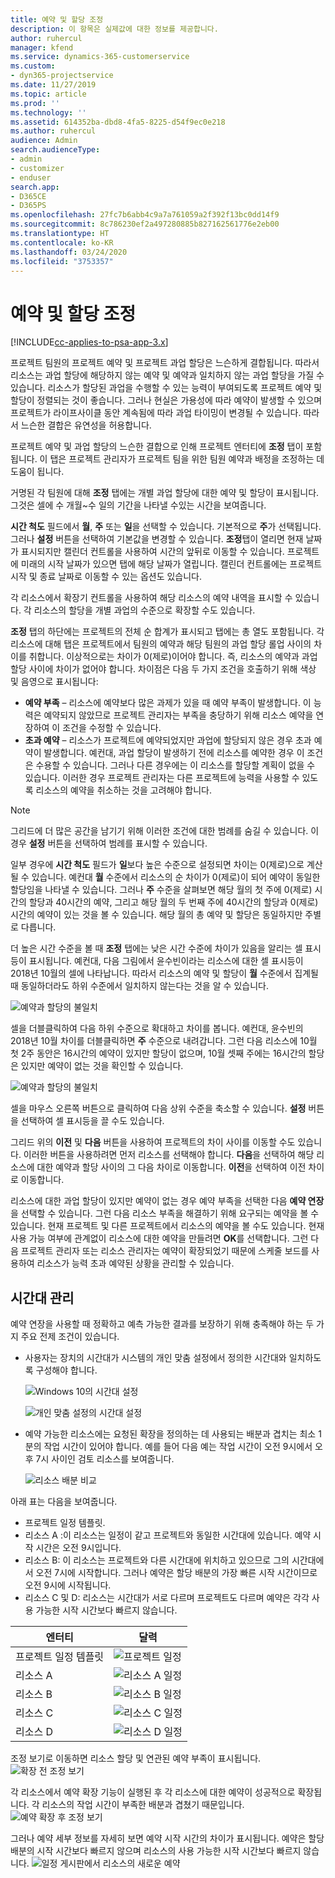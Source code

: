```yaml
---
title: 예약 및 할당 조정
description: 이 항목은 실제값에 대한 정보를 제공합니다.
author: ruhercul
manager: kfend
ms.service: dynamics-365-customerservice
ms.custom:
- dyn365-projectservice
ms.date: 11/27/2019
ms.topic: article
ms.prod: ''
ms.technology: ''
ms.assetid: 614352ba-dbd8-4fa5-8225-d54f9ec0e218
ms.author: ruhercul
audience: Admin
search.audienceType:
- admin
- customizer
- enduser
search.app:
- D365CE
- D365PS
ms.openlocfilehash: 27fc7b6abb4c9a7a761059a2f392f13bc0dd14f9
ms.sourcegitcommit: 8c786230ef2a497280885b827162561776e2eb00
ms.translationtype: HT
ms.contentlocale: ko-KR
ms.lasthandoff: 03/24/2020
ms.locfileid: "3753357"
---
```

# <a name="reconcile-bookings-and-assignments"></a>예약 및 할당 조정

[!INCLUDE[cc-applies-to-psa-app-3.x](../includes/cc-applies-to-psa-app-3x.md)]

프로젝트 팀원의 프로젝트 예약 및 프로젝트 과업 할당은 느슨하게 결합됩니다. 따라서 리소스는 과업 할당에 해당하지 않는 예약 및 예약과 일치하지 않는 과업 할당을 가질 수 있습니다. 리소스가 할당된 과업을 수행할 수 있는 능력이 부여되도록 프로젝트 예약 및 할당이 정렬되는 것이 좋습니다. 그러나 현실은 가용성에 따라 예약이 발생할 수 있으며 프로젝트가 라이프사이클 동안 계속됨에 따라 과업 타이밍이 변경될 수 있습니다. 따라서 느슨한 결합은 유연성을 허용합니다.

프로젝트 예약 및 과업 할당의 느슨한 결합으로 인해 프로젝트 엔터티에 **조정** 탭이 포함됩니다. 이 탭은 프로젝트 관리자가 프로젝트 팀을 위한 팀원 예약과 배정을 조정하는 데 도움이 됩니다.

거명된 각 팀원에 대해 **조정** 탭에는 개별 과업 할당에 대한 예약 및 할당이 표시됩니다. 그것은 셀에 수 개월~수 일의 기간을 나타낼 수있는 시간을 보여줍니다.

**시간 척도** 필드에서 **월**, **주** 또는 **일**을 선택할 수 있습니다. 기본적으로 **주**가 선택됩니다. 그러나 **설정** 버튼을 선택하여 기본값을 변경할 수 있습니다. **조정**탭이 열리면 현재 날짜가 표시되지만 캘린더 컨트롤을 사용하여 시간의 앞뒤로 이동할 수 있습니다. 프로젝트에 미래의 시작 날짜가 있으면 탭에 해당 날짜가 열립니다. 캘린더 컨트롤에는 프로젝트 시작 및 종료 날짜로 이동할 수 있는 옵션도 있습니다.

각 리소스에서 확장기 컨트롤을 사용하여 해당 리소스의 예약 내역을 표시할 수 있습니다. 각 리소스의 할당을 개별 과업의 수준으로 확장할 수도 있습니다.

**조정** 탭의 하단에는 프로젝트의 전체 순 합계가 표시되고 탭에는 총 열도 포함됩니다. 각 리소스에 대해 탭은 프로젝트에서 팀원의 예약과 해당 팀원의 과업 할당 롤업 사이의 차이를 취합니다. 이상적으로는 차이가 0(제로)이어야 합니다. 즉, 리소스의 예약과 과업 할당 사이에 차이가 없어야 합니다. 차이점은 다음 두 가지 조건을 호출하기 위해 색상 및 음영으로 표시됩니다:

- **예약 부족** – 리소스에 예약보다 많은 과제가 있을 때 예약 부족이 발생합니다. 이 능력은 예약되지 않았므로 프로젝트 관리자는 부족을 충당하기 위해 리소스 예약을 연장하여 이 조건을 수정할 수 있습니다.
- **초과 예약** – 리소스가 프로젝트에 예약되었지만 과업에 할당되지 않은 경우 초과 예약이 발생합니다. 예컨대, 과업 할당이 발생하기 전에 리소스를 예약한 경우 이 조건은 수용할 수 있습니다. 그러나 다른 경우에는 이 리소스를 할당할 계획이 없을 수 있습니다. 이러한 경우 프로젝트 관리자는 다른 프로젝트에 능력을 사용할 수 있도록 리소스의 예약을 취소하는 것을 고려해야 합니다.

> [!NOTE]
> 그리드에 더 많은 공간을 남기기 위해 이러한 조건에 대한 범례를 숨길 수 있습니다. 이 경우 **설정** 버튼을 선택하여 범례를 표시할 수 있습니다.

일부 경우에 **시간 척도** 필드가 **일**보다 높은 수준으로 설정되면 차이는 0(제로)으로 계산될 수 있습니다. 예컨대 **월** 수준에서 리소스의 순 차이가 0(제로)이 되어 예약이 동일한 할당임을 나타낼 수 있습니다. 그러나 **주** 수준을 살펴보면 해당 월의 첫 주에 0(제로) 시간의 할당과 40시간의 예약, 그리고 해당 월의 두 번째 주에 40시간의 할당과 0(제로) 시간의 예약이 있는 것을 볼 수 있습니다. 해당 월의 총 예약 및 할당은 동일하지만 주별로 다릅니다.

더 높은 시간 수준을 볼 때 **조정** 탭에는 낮은 시간 수준에 차이가 있음을 알리는 셀 표시등이 표시됩니다. 예컨대, 다음 그림에서 윤수빈이라는 리소스에 대한 셀 표시등이 2018년 10월의 셀에 나타납니다. 따라서 리소스의 예약 및 할당이 **월** 수준에서 집계될 때 동일하더라도 하위 수준에서 일치하지 않는다는 것을 알 수 있습니다.

![예약과 할당의 불일치](media/reconcile-assignments-01.JPG)

셀을 더블클릭하여 다음 하위 수준으로 확대하고 차이를 봅니다. 예컨대, 윤수빈의 2018년 10월 차이를 더블클릭하면 **주** 수준으로 내려갑니다. 그런 다음 리소스에 10월 첫 2주 동안은 16시간의 예약이 있지만 할당이 없으며, 10월 셋째 주에는 16시간의 할당은 있지만 예약이 없는 것을 확인할 수 있습니다.

![예약과 할당의 불일치](media/reconcile-assignments-02.JPG)

셀을 마우스 오른쪽 버튼으로 클릭하여 다음 상위 수준을 축소할 수 있습니다. **설정** 버튼을 선택하여 셀 표시등을 끌 수도 있습니다. 

그리드 위의 **이전** 및 **다음** 버튼을 사용하여 프로젝트의 차이 사이를 이동할 수도 있습니다. 이러한 버튼을 사용하려면 먼저 리소스를 선택해야 합니다. **다음**을 선택하여 해당 리소스에 대한 예약과 할당 사이의 그 다음 차이로 이동합니다. **이전**을 선택하여 이전 차이로 이동합니다.

리소스에 대한 과업 할당이 있지만 예약이 없는 경우 예약 부족을 선택한 다음 **예약 연장**을 선택할 수 있습니다. 그런 다음 리소스 부족을 해결하기 위해 요구되는 예약을 볼 수 있습니다. 현재 프로젝트 및 다른 프로젝트에서 리소스의 예약을 볼 수도 있습니다. 현재 사용 가능 여부에 관계없이 리소스에 대한 예약을 만들려면 **OK**를 선택합니다. 그런 다음 프로젝트 관리자 또는 리소스 관리자는 예약이 확장되었기 때문에 스케줄 보드를 사용하여 리소스가 능력 초과 예약된 상황을 관리할 수 있습니다.

## <a name="managing-with-time-zones"></a>시간대 관리
예약 연장을 사용할 때 정확하고 예측 가능한 결과를 보장하기 위해 충족해야 하는 두 가지 주요 전제 조건이 있습니다.  

- 사용자는 장치의 시간대가 시스템의 개인 맞춤 설정에서 정의한 시간대와 일치하도록 구성해야 합니다.
 
  ![Windows 10의 시간대 설정](media/reconcile-assignments-03.png)

  ![개인 맞춤 설정의 시간대 설정](media/reconcile-assignments-04.png)
 
- 예약 가능한 리소스에는 요청된 확장을 정의하는 데 사용되는 배분과 겹치는 최소 1분의 작업 시간이 있어야 합니다. 예를 들어 다음 예는 작업 시간이 오전 9시에서 오후 7시 사이인 검토 리소스를 보여줍니다. 

  ![리소스 배분 비교](media/reconcile-assignments-05.png)

아래 표는 다음을 보여줍니다.

- 프로젝트 일정 템플릿.
- 리소스 A :이 리소스는 일정이 같고 프로젝트와 동일한 시간대에 있습니다. 예약 시작 시간은 오전 9시입니다.
- 리소스 B: 이 리소스는 프로젝트와 다른 시간대에 위치하고 있으므로 그의 시간대에서 오전 7시에 시작합니다. 그러나 예약은 할당 배분의 가장 빠른 시작 시간이므로 오전 9시에 시작됩니다.
- 리소스 C 및 D: 리소스는 시간대가 서로 다르며 프로젝트도 다르며 예약은 각각 사용 가능한 시작 시간보다 빠르지 않습니다.

|엔터티  |달력  |
|-|-|
|프로젝트 일정 템플릿   | ![프로젝트 일정](media/reconcile-assignments-06.png) |
|리소스 A  | ![리소스 A 일정](media/reconcile-assignments-06.png) |
|리소스 B  |  ![리소스 B 일정](media/reconcile-assignments-07.png) |
|리소스 C  |  ![리소스 C 일정](media/reconcile-assignments-08.png) |
|리소스 D  | ![리소스 D 일정](media/reconcile-assignments-09.png)  |
 
조정 보기로 이동하면 리소스 할당 및 연관된 예약 부족이 표시됩니다.
 ![확장 전 조정 보기](media/reconcile-assignments-10.png)

각 리소스에서 예약 확장 기능이 실행된 후 각 리소스에 대한 예약이 성공적으로 확장됩니다. 각 리소스의 작업 시간이 부족한 배분과 겹쳤기 때문입니다.
 ![예약 확장 후 조정 보기](media/reconcile-assignments-11.png) 

그러나 예약 세부 정보를 자세히 보면 예약 시작 시간의 차이가 표시됩니다. 예약은 할당 배분의 시작 시간보다 빠르지 않으며 리소스의 사용 가능한 시작 시간보다 빠르지 않습니다.
 ![일정 게시판에서 리소스의 새로운 예약](media/reconcile-assignments-12.png)
